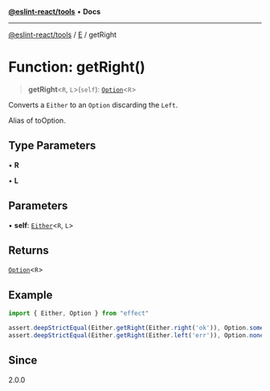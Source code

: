[**@eslint-react/tools**](../../../README.md) • **Docs**

***

[@eslint-react/tools](../../../README.md) / [E](../README.md) / getRight

# Function: getRight()

> **getRight**\<`R`, `L`\>(`self`): [`Option`](../../O/type-aliases/Option.md)\<`R`\>

Converts a `Either` to an `Option` discarding the `Left`.

Alias of toOption.

## Type Parameters

• **R**

• **L**

## Parameters

• **self**: [`Either`](../type-aliases/Either.md)\<`R`, `L`\>

## Returns

[`Option`](../../O/type-aliases/Option.md)\<`R`\>

## Example

```ts
import { Either, Option } from "effect"

assert.deepStrictEqual(Either.getRight(Either.right('ok')), Option.some('ok'))
assert.deepStrictEqual(Either.getRight(Either.left('err')), Option.none())
```

## Since

2.0.0
